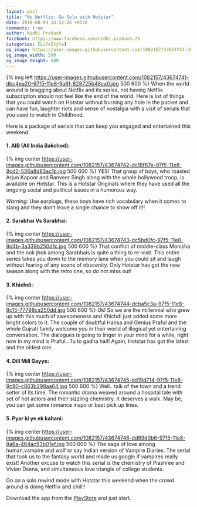 ```yaml
---
layout: post
title: "No Netflix: Go Solo with Hotstar"
date: 2018-08-04 14:52:26 +0530
comments: true
author: Nidhi Prakash
facebook: https://www.facebook.com/nidhi.prakash.75
categories: [LifeStyle]
og_image: https://user-images.githubusercontent.com/1082157/43674741-dbc4ea20-97f5-11e8-9a6f-828725b48ca0.jpg
og_image_width: 500
og_image_height: 600
---
```


{% img left https://user-images.githubusercontent.com/1082157/43674741-dbc4ea20-97f5-11e8-9a6f-828725b48ca0.jpg 500 600 %}
When the world around is bragging about Netflix and its series, not having Netflix subscription should not feel like the end of the world. Here is list of things that you could watch on Hotstar without burning any hole in the pocket and can have fun, laughter riots and sense of nostalgia with a visit of serials that you used to watch in Childhood.

<!-- more -->

Here is a package of serials that can keep you engaged and entertained this weekend:

#### 1.  AIB (All India Bakchod): 
{% img center https://user-images.githubusercontent.com/1082157/43674742-dc18f67e-97f5-11e8-9cd2-536a8d83ac1b.jpg  500 600 %}
YES! That group of boys, who roasted Arjun Kapoor and Ranveer Singh along with the whole bollywood troop, is available on Hotstar. This is a Hotstar Originals where they have used all the ongoing social and political issues in a humorous way. 

*Warning:* Use earplugs, these boys have rich vocabulary when it comes to slang and they don’t leave a single chance to show off it!!

#### 2.  Sarabhai Vs Sarabhai:
{% img center https://user-images.githubusercontent.com/1082157/43674743-dc5bd0fc-97f5-11e8-8d4b-3a339b250d1c.jpg 500 600 %}
That conflict of middle-class Monisha and the nok jhok among Sarabhais is quite a thing to re-visit. This entire series takes you down to the memory lane when you could sit and laugh without fearing of any scene of obscenity. 
Only Hotstar has got the new season along with the retro one, so do not miss out!

#### 3.  Khichdi:  
{% img center https://user-images.githubusercontent.com/1082157/43674744-dcba5c3a-97f5-11e8-8c15-77798ca250dd.jpg 500 600 %}
Ok! So we are the millennial who grew up with this much of awesomeness and Khichdi just added some more bright colors to it. The couple of doubtful Hansa and Genius Praful and the whole Gujrati family welcome you in their world of illogical yet entertaining conversation. The dialogues is going to linger in your mind for a while, right now in my mind is Praful...Tu to gadha hai!!
Again, Hotstar has got the latest and the oldest one.

#### 4.  Dill Mill Gayye:  
{% img center https://user-images.githubusercontent.com/1082157/43674745-dd19d714-97f5-11e8-9c90-c863b298aa64.jpg 500 600 %}
Well.. talk of the town and a trend setter of its time. The romantic drama weaved around a hospital tale with set of hot actors and their sizzling chemistry. It deserves a walk. May be, you can get some romance inspo or best pick up lines.

#### 5.  Pyar ki ye ek kahani:  
{% img center https://user-images.githubusercontent.com/1082157/43674746-dd69d0b6-97f5-11e8-8a6a-464ac93b01ef.jpg 500 600 %}
The saga of love among human,vampire and wolf or say Indian version of Vampire Diaries. The serial that took us to the fantasy world and made us google if vampires really exist! Another excuse to watch this serial is the chemistry of Piashree and Vivian Dsena, and simultaneous love triangle of college students.

Go on a solo rewind mode with Hotstar this weekend when the crowd around is doing Netflix and chill!!

Download the app from the <a href="https://play.google.com/store/apps/details?id=in.startv.hotstar&hl=en_IN" rel="nofollow" target="_blank">PlayStore</a> and just start.

